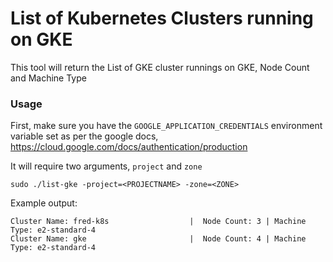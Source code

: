 # List of Kubernetes Clusters running on GKE

This tool will return the List of GKE cluster runnings on GKE, Node Count and Machine Type

### Usage
First, make sure you have the `GOOGLE_APPLICATION_CREDENTIALS` environment variable set as per the google docs, https://cloud.google.com/docs/authentication/production

It will require two arguments, `project` and `zone`

```
sudo ./list-gke -project=<PROJECTNAME> -zone=<ZONE>
```

Example output:

```
Cluster Name: fred-k8s                  |  Node Count: 3 | Machine Type: e2-standard-4 
Cluster Name: gke                       |  Node Count: 4 | Machine Type: e2-standard-4 
```
